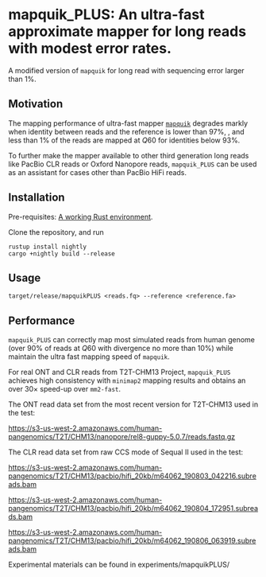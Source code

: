 # mapquik_PLUS: An ultra-fast approximate mapper for long reads with modest error rates.

A modified version of `mapquik` for long read with sequencing error larger than 1%.

## Motivation

The mapping performance of ultra-fast mapper [`mapquik`](https://github.com/ekimb/mapquik) degrades markly when identity between reads and the reference is lower than $97$\%, , and less than $1$\% of the reads are mapped at $Q60$ for identities below $93$\%. 

To further make the mapper available to other third generation long reads like PacBio CLR reads or Oxford Nanopore reads, `mapquik_PLUS` can be used as an assistant for cases other than PacBio HiFi reads.

## Installation

Pre-requisites: [A working Rust environment](https://rustup.rs/).

Clone the repository, and run 

```
rustup install nightly
cargo +nightly build --release
```

## Usage 

`target/release/mapquikPLUS <reads.fq> --reference <reference.fa>`

## Performance

`mapquik_PLUS` can correctly map most simulated reads from human genome (over $90$\% of reads at $Q60$ with divergence no more than $10$\%) while maintain the ultra fast mapping speed of `mapquik`.

For real ONT and CLR reads from T2T-CHM13 Project, `mapquik_PLUS` achieves high consistency with `minimap2` mapping results and obtains an over $30\times$ speed-up over `mm2-fast`. 

The ONT read data set from the most recent version for T2T-CHM13 used in the test:

https://s3-us-west-2.amazonaws.com/human-pangenomics/T2T/CHM13/nanopore/rel8-guppy-5.0.7/reads.fastq.gz

The CLR read data set from raw CCS mode of Sequal II used in the test:

https://s3-us-west-2.amazonaws.com/human-pangenomics/T2T/CHM13/pacbio/hifi_20kb/m64062_190803_042216.subreads.bam

https://s3-us-west-2.amazonaws.com/human-pangenomics/T2T/CHM13/pacbio/hifi_20kb/m64062_190804_172951.subreads.bam

https://s3-us-west-2.amazonaws.com/human-pangenomics/T2T/CHM13/pacbio/hifi_20kb/m64062_190806_063919.subreads.bam

Experimental materials can be found in experiments/mapquikPLUS/
